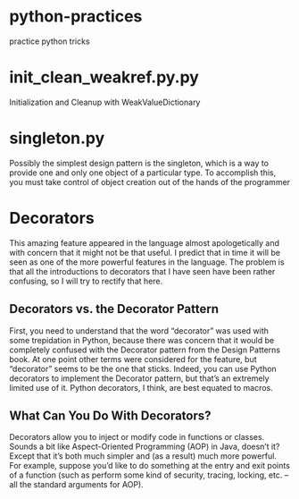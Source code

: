 # python-practices
practice python tricks

# init_clean_weakref.py.py
Initialization and Cleanup with WeakValueDictionary

# singleton.py
Possibly the simplest design pattern is the singleton, which is a way to provide one and only one object of a particular type. To accomplish this, you must take control of object creation out of the hands of the programmer

# Decorators
This amazing feature appeared in the language almost apologetically and with concern that it might not be that useful.
I predict that in time it will be seen as one of the more powerful features in the language. The problem is that all the introductions to decorators that I have seen have been rather confusing, so I will try to rectify that here.
## Decorators vs. the Decorator Pattern
First, you need to understand that the word “decorator” was used with some trepidation in Python, because there was concern that it would be completely confused with the Decorator pattern from the Design Patterns book. At one point other terms were considered for the feature, but “decorator” seems to be the one that sticks.
Indeed, you can use Python decorators to implement the Decorator pattern, but that’s an extremely limited use of it. Python decorators, I think, are best equated to macros.
## What Can You Do With Decorators?
Decorators allow you to inject or modify code in functions or classes. Sounds a bit like Aspect-Oriented Programming (AOP) in Java, doesn’t it? Except that it’s both much simpler and (as a result) much more powerful. For example, suppose you’d like to do something at the entry and exit points of a function (such as perform some kind of security, tracing, locking, etc. – all the standard arguments for AOP).